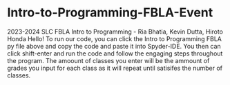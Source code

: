 # Intro-to-Programming-FBLA-Event
2023-2024 SLC FBLA Intro to Programming - Ria Bhatia, Kevin Dutta, Hiroto Honda
Hello! To run our code, you can click the Intro to Programming FBLA py file above and copy the code and paste it into Spyder-IDE. You then can click shift-enter and run the code and follow the engaging steps throughout the program. The amoount of classes you enter will be the ammount of grades you input for each class as it will repeat until satisifes the number of classes. 

